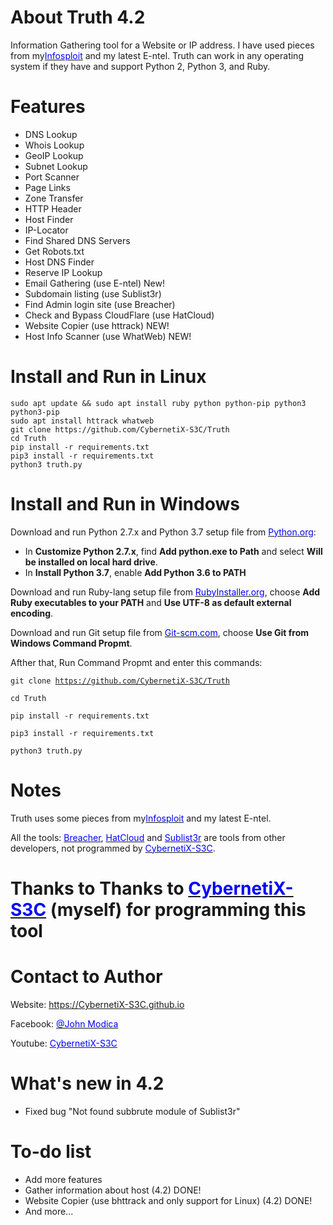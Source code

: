 # About Truth 4.2
Information Gathering tool for a Website or IP address. I have used pieces from my<a href="Snapcraft.io/infosploit" target="_blank"><span style="color: blue">Infosploit</span></a> and my latest E-ntel.
Truth can work in any operating system if they have and support Python 2, Python 3, and Ruby.

# Features
 * DNS Lookup 
 * Whois Lookup
 * GeoIP Lookup
 * Subnet Lookup
 * Port Scanner
 * Page Links
 * Zone Transfer
 * HTTP Header
 * Host Finder
 * IP-Locator
 * Find Shared DNS Servers
 * Get Robots.txt
 * Host DNS Finder
 * Reserve IP Lookup
 * Email Gathering (use E-ntel) New!
 * Subdomain listing (use Sublist3r)
 * Find Admin login site (use Breacher)
 * Check and Bypass CloudFlare (use HatCloud)
 * Website Copier (use httrack) NEW!
 * Host Info Scanner (use WhatWeb) NEW!
 
 # Install and Run in Linux
    sudo apt update && sudo apt install ruby python python-pip python3 python3-pip
    sudo apt install httrack whatweb
    git clone https://github.com/CybernetiX-S3C/Truth
    cd Truth
    pip install -r requirements.txt
    pip3 install -r requirements.txt
    python3 truth.py
    
# Install and Run in Windows
Download and run Python 2.7.x and Python 3.7 setup file from <a href="https://python.org" target="_blank"><span style="color: blue">Python.org</span></a>:

 * In <strong>Customize Python 2.7.x</strong>, find <strong>Add python.exe to Path</strong> and select <strong>Will be installed on local hard drive</strong>.
 * In <strong>Install Python 3.7</strong>, enable <strong>Add Python 3.6 to PATH</strong>

Download and run Ruby-lang setup file from <a href="https://rubyinstaller.org" target="_blank"><span style="color: blue">RubyInstaller.org</span></a>, choose <strong>Add Ruby executables to your PATH</strong> and <strong>Use UTF-8 as default external encoding</strong>.

Download and run Git setup file from <a href="https://Git-scm.com" target="_blank"><span style="color: blue">Git-scm.com</span></a>, choose <strong>Use Git from Windows Command Propmt</strong>.

Afther that, Run Command Propmt and enter this commands:

<code>git clone https://github.com/CybernetiX-S3C/Truth</code>

<code>cd Truth</code>

<code>pip install -r requirements.txt</code>

<code>pip3 install -r requirements.txt</code>

<code>python3 truth.py</code>

# Notes
Truth uses some pieces from my<a href="http://snapcraft.io/infosploit" target="_blank"><span style="color: blue">Infosploit</span></a> and my latest E-ntel.

All the tools: <a href="http://bit.ly/2ohlBa5" target="_blank"><span style="color: blue">Breacher</span></a>, <a href="http://bit.ly/2KAJC9m" target="_blank"><span style="color: blue">HatCloud</span></a> and <a href="http://bit.ly/2LCZ18X" target="_blank"><span style="color: blue">Sublist3r</span></a> are tools from other developers, not programmed by <a href="https://cybernetix-s3c.github.io/" target="_blank"><span style="color: blue">CybernetiX-S3C</span></a>.



# Thanks to Thanks to <a href="https://CybernetiX-S3C.github.io" target="_blank"><span style="color: blue">CybernetiX-S3C</span></a> (myself) for programming this tool

# Contact to Author
Website: <a href="https://CybernetiX-S3C.github.io" target="_blank"><span style="color: blue">https://CybernetiX-S3C.github.io</span></a>

Facebook: <a href="https://facebook.com/Cyber.S3C.Professional/" target="_blank"><span style="color: blue">@John Modica</span></a>

Youtube: <a href="https://youtube.com/c/cybernetixs3c" target="_blank"><span style="color: blue">CybernetiX-S3C</span></a>

# What's new in 4.2
 
 * Fixed bug "Not found subbrute module of Sublist3r"
 
# To-do list
 * Add more features
 * Gather information about host (4.2) DONE!
 * Website Copier (use bhttrack and only support for Linux) (4.2) DONE!
 * And more...
